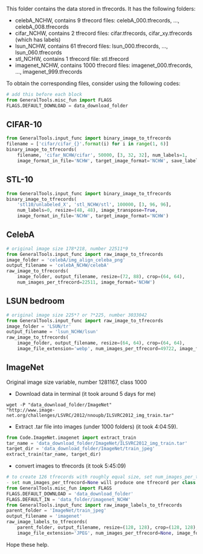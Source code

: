 This folder contains the data stored in tfrecords. It has the following folders:
- celebA_NCHW, contains 9 tfrecord files: celebA_000.tfrecords, ..., celebA_008.tfrecords
- cifar_NCHW, contains 2 tfrecord files: cifar.tfrecords, cifar_xy.tfrecords (which has labels)
- lsun_NCHW, contains 61 tfrecord files: lsun_000.tfrecords, ..., lsun_060.tfrecords
- stl_NCHW, contains 1 tfrecord file: stl.tfrecord
- imagenet_NCHW, contains 1000 tfrecord files: imagenet_000.tfrecords, ..., imagenet_999.tfrecords

To obtain the corresponding files, consider using the following codes:
```python
# add this before each block
from GeneralTools.misc_fun import FLAGS
FLAGS.DEFAULT_DOWNLOAD = data_download_folder
```
## CIFAR-10
```python
from GeneralTools.input_func import binary_image_to_tfrecords
filename = ['cifar/cifar_{}'.format(i) for i in range(1, 6)]
binary_image_to_tfrecords(
    filename, 'cifar_NCHW/cifar', 50000, [3, 32, 32], num_labels=1,
    image_format_in_file='NCHW', target_image_format='NCHW', save_label=False)
```
    
## STL-10
```python
from GeneralTools.input_func import binary_image_to_tfrecords
binary_image_to_tfrecords(
    'stl10/unlabeled_X', 'stl_NCHW/stl', 100000, [3, 96, 96],
    num_labels=0, resize=(48, 48), image_transpose=True,
    image_format_in_file='NCHW', target_image_format='NCHW')
```
## CelebA 
```python
# original image size 178*218, number 22511*9
from GeneralTools.input_func import raw_image_to_tfrecords
image_folder = 'celebA/img_align_celeba_png'
output_filename = 'celebA_NCHW/celebA'
raw_image_to_tfrecords(
    image_folder, output_filename, resize=(72, 88), crop=(64, 64),
    num_images_per_tfrecord=22511, image_format='NCHW')
```
## LSUN bedroom 
```python
# original image size 225*? or ?*225, number 3033042
from GeneralTools.input_func import raw_image_to_tfrecords
image_folder = 'LSUN/tr'
output_filename = 'lsun_NCHW/lsun'
raw_image_to_tfrecords(
    image_folder, output_filename, resize=(64, 64), crop=(64, 64),
    image_file_extension='webp', num_images_per_tfrecord=49722, image_format='NCHW')
```
## ImageNet 
Original image size variable, number 1281167, class 1000
- Download data in terminal (it took around 5 days for me)
```
wget -P "data_download_folder/ImageNet"
"http://www.image-net.org/challenges/LSVRC/2012/nnoupb/ILSVRC2012_img_train.tar"
```
- Extract .tar file into images (under 1000 folders) (it took 4:04:59).
```python
from Code.ImageNet.imagenet import extract_train
tar_name = 'data_download_folder/ImageNet/ILSVRC2012_img_train.tar'
target_dir = 'data_download_folder/ImageNet/train_jpeg'
extract_train(tar_name, target_dir)
```
- convert images to tfrecords  (it took 5:45:09)
```python
# to create 126 tfrecords with roughly equal size, set num_images_per_tfrecord=10168
- set num_images_per_tfrecord=None will produce one tfrecord per class
from GeneralTools.misc_fun import FLAGS
FLAGS.DEFAULT_DOWNLOAD = 'data_download_folder'
FLAGS.DEFAULT_IN = 'data_folder/imagenet_NCHW'
from GeneralTools.input_func import raw_image_labels_to_tfrecords
parent_folder = 'ImageNet/train_jpeg'
output_filename = 'imagenet'
raw_image_labels_to_tfrecords(
    parent_folder, output_filename, resize=(128, 128), crop=(128, 128),
    image_file_extension='JPEG', num_images_per_tfrecord=None, image_format='NCHW')
```
Hope these help.
